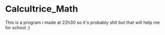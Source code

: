 # Calcultrice_Math
 This is a program i made at 22h30 so it's probably shit but that will help me for school ;)
